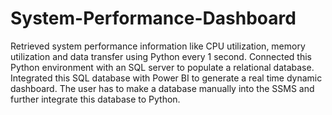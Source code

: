 # System-Performance-Dashboard


Retrieved system performance information like CPU utilization, memory utilization and data transfer using Python every 1 second. Connected this Python environment with an SQL server to populate a relational database. Integrated this SQL database with Power BI to generate a real time dynamic dashboard. 
The user has to make a database manually into the SSMS and further integrate this database to Python.

